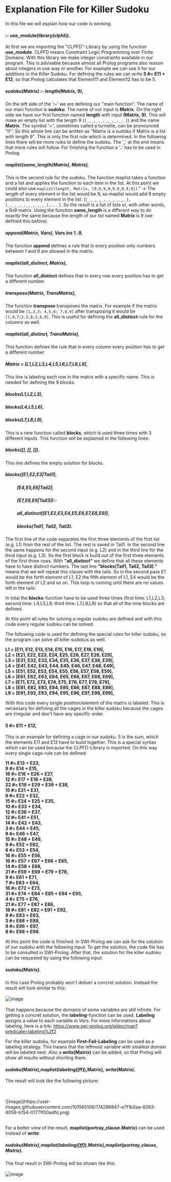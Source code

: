 # Explanation File for Killer Sudoku 

In this file we will explain how our code is working.


#### :- use_module(library(clpfd)). 
At first we are importing the "CLPFD"-Library by using the function **use_module**. CLPFD means Constraint Logic Programming over Finite Domains. With this library we make integer constraints available in our program. This is advisable because almost all Prolog programs also reason about integers in one way or another. For example we can use it for our additions in the Killer Sudoku. For defining the rules we can write  **5 #= E11 + E12**, so that Prolog calculates that Element11 and Element12 has to be 5.


##### sudoku(Matrix) :- length(Matrix, 9),
On the left side of the '**:-**' we are defining our "main function". The name of our main function is **sudoku**. The name of our input is **Matrix**. On the right side we have our first function named **length** with input **(Matrix, 9)**. This will make an empty list with the length 9 (`[_,_,_,_,_,_,_,_,_]`) and the name **Matrix**. The symbol '**:-**', sometimes called a turnstile, can be pronounced "if''. So this whole line can be written as "Matrix is a sudoku if Matrix is a list with length 9". This is only the first rule which is determined. In the following lines there will be more rules to define the sudoku. The '**,**' at the end means that more rules will follow. For finishing the function a '**.**' has to be used in Prolog.

##### maplist(same_length(Matrix), Matrix),
This is the second rule for the sudoku. The function maplist takes a function and a list and applies the function to each item in the list. At this point we could also use `maplist(length, Matrix, [9,9,9,9,9,9,9,9,9])`." -> The length of every element in the list would be 9, so maplist would add 9 empty positions to every element in the list. (`[_,_,_,_,_,_,_,_,_],[_,_,_,_,_,_,_,_,_],...` ). So the result is a list of lists or, with other words, a 9x9 matrix.  Using the function **same_length** is a different way to do exactly the same because the length of our list named **Matrix** is 9 (we defined this before). 

##### append(Matrix, Vars), Vars ins 1..9,
The function **append** defines a rule that in every position only numbers between 1 and 9 are allowed in the matrix. 

##### maplist(all_distinct, Matrix),
The function **all_distinct** defines that in every row every position has to get a different number. 

##### transpose(Matrix, TransMatrix),
The function **transpose** transposes the matrix. For example if the matrix would be `[1,2,3; 4,5,6; 7,8,9]` after transposing it would be `[1,4,7;2,5,8;3,6,9]`. This is useful for defining the **all_distinct**-rule for the columns as well.

##### maplist(all_distinct, TransMatrix),
This function defines the rule that in every column every position has to get a different number.

##### Matrix = [L1,L2,L3,L4,L5,L6,L7,L8,L9],
This line is labeling each row in the matrix with a specific name. This is needed for defining the 9 blocks.

##### blocks(L1,L2,L3),
##### blocks(L4,L5,L6),
##### blocks(L7,L8,L9),

This is a new function called **blocks**, which is used three times with 3 different inputs. This function will be explained in the following lines:

##### blocks([], [], []).
This line defines the empty solution for blocks.

##### blocks([E1,E2,E3|Tail1],
##### 	&nbsp;&nbsp;&nbsp;&nbsp;&nbsp;&nbsp;&nbsp;&nbsp;&nbsp;&nbsp;   [E4,E5,E6|Tail2],
##### 	&nbsp;&nbsp;&nbsp;&nbsp;&nbsp;&nbsp;&nbsp;&nbsp;&nbsp;&nbsp;   [E7,E8,E9|Tail3]):-
##### 	&nbsp;&nbsp;&nbsp;&nbsp;&nbsp;&nbsp;&nbsp;&nbsp;&nbsp;&nbsp;   all_distinct([E1,E2,E3,E4,E5,E6,E7,E8,E9]),
##### 	&nbsp;&nbsp;&nbsp;&nbsp;&nbsp;&nbsp;&nbsp;&nbsp;&nbsp;&nbsp;   blocks(Tail1, Tail2, Tail3).

The first line of the code separates the first three elements of the first list (e.g. L1) from the rest of the list. The rest is saved in Tail1. In the second line the same happens for the second input (e.g. L2) and in the third line for the third input (e.g. L3). So the first block is build out of the first three elements of the first three rows. With **"all_distinct"** we define that all these elements have to have distinct numbers. The last line **"blocks(Tail1, Tail2, Tail3)."** means that we will repeat this clause with the tails. So in the second pass E1 would be the forth element of L1, E2 the fifth element of L1, E4 would be the forth element of L2 and so on. This loop is running until there are no values left in the tails. 

In total the **blocks**-function have to be used three times (first time: L1,L2,L3; second time: L4,L5,L6; third time: L7,L8,L9) so that all of the nine blocks are defined.

At this point all rules for solving a regular sudoku are defined and with this code every regular sudoku can be solved.

The following code is used for defining the special rules for killer sudoku, so the program can solve all killer sudokus as well. 

__L1 = [E11, E12, E13, E14, E15, E16, E17, E18, E19], <br />
L2 = [E21, E22, E23, E24, E25, E26, E27, E28, E29], <br />
L3 = [E31, E32, E33, E34, E35, E36, E37, E38, E39],<br />
L4 = [E41, E42, E43, E44, E45, E46, E47, E48, E49],<br />
L5 = [E51, E52, E53, E54, E55, E56, E57, E58, E59],<br />
L6 = [E61, E62, E63, E64, E65, E66, E67, E68, E69],<br />
L7 = [E71, E72, E73, E74, E75, E76, E77, E78, E79],<br />
L8 = [E81, E82, E83, E84, E85, E86, E87, E88, E89],<br />
L9 = [E91, E92, E93, E94, E95, E96, E97, E98, E99],<br />__

With this code every single position/element of the matrix is labeled. This is necessary for defining all the cages in the killer sudoku because the cages are irregular and don't have any specific order.   

#### 5 #= E11 + E12, 
This is an example for defining a cage in our sudoku. 5 is the sum, which the elements E11 and E12 have to build together. This is a special syntax which can be used because the CLPFD-Library is imported. On this way every single cage-rule can be defined:
 
 __11 #= E13 + E23,<br />
				  9 #= E14 + E15,<br />
				  18 #= E16 + E26 + E27,<br />
				  12 #= E17 + E18 + E28,<br />
				  22 #= E19 + E29 + E39 + E38,<br />
				  15 #= E21 + E31,<br />
				  6 #= E22 + E32,<br />
				  15 #= E24 + E25 + E35,<br />
				  10 #= E33 + E34,<br />
				  12 #= E36 + E37,<br />
				  12 #= E41 + E51,<br />
				  14 #= E42 + E43,<br />
				  3 #= E44 + E45, <br />
				  9 #= E46 + E47,<br />
				  15 #= E48 + E49,<br />
				  9 #= E52 + E62, <br />
				  6 #= E53 + E54, <br />
				  16 #= E55 + E56,<br />
				  16 #= E57 + E67 + E66 + E65,<br />
				  14 #= E58 + E68,<br />
				  21 #= E59 + E69 + E79 + E78,<br /> 
				  9 #= E61 + E71, <br />
				  7 #= E63 + E64,<br />
				  16 #= E72 + E73,<br />
				  31 #= E74  + E84 + E85 + E94 + E95,<br /> 
				  4 #= E75 + E76, <br />
				  21 #= E77 + E87 + E86,<br /> 
				  18 #= E81 + E82 + E91 + E92, <br />
				  9 #= E83 + E93,<br />
				  3 #= E88 + E89,<br />
				  9 #= E96 + E97,<br />
				  8 #= E98 + E99.__
     
At this point the code is finished. In SWI-Prolog we can ask for the solution of our sudoku with the following input:
To get the solution, the code file has to be consulted in SWI-Prolog. After that, the solution for the killer sudoku can be requested by using the following input:
##### sudoku(Matrix).

In this case Prolog probably won't deliver a concret solution. Instead the result will look similar to this: 
<br />
<br />
![image](https://user-images.githubusercontent.com/101565106/174283853-e477d2cd-386f-4d3e-8d92-31d750f2770a.png)
<br />
<br />
That happens because the domains of some variables are still infinite. For getting a concret solution, the **labeling**-function can be used.  **Labeling** assigns a value to each variable in *Vars*. For more informations about labeling, here is a link: https://www.swi-prolog.org/pldoc/man?predicate=labeling%2f2 

For the killer sudoku, for example **First-Fail-Labeling** can be used as a labeling strategy. This means that the leftmost variable with smallest domain will be labeled next. Also a **write(Matrix)** can be added, so that Prolog will show all results without shorting them:

#### sudoku(Matrix),maplist(labeling([ff]),Matrix), write(Matrix).

The result will look like the following picture: 

<br />
<br />
![image](https://user-images.githubusercontent.com/101565106/174286847-e7f1b0aa-8263-4059-b154-0177ff00adfd.png)
<br />
<br />

For a better view of the result,  **maplist(portray_clause.Matrix)** can be used instead of **write**:

##### sudoku(Matrix),maplist(labeling([ff]),Matrix),maplist(portray_clause, Matrix).

The final result in SWI-Prolog will be shown like this: 
<br />
<br />
![image](https://user-images.githubusercontent.com/101565106/173626024-f6bbc180-1622-4262-874d-4a5136cb3dd6.png)





